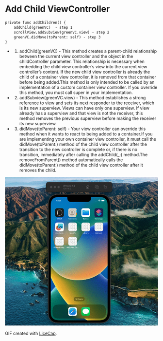 # Add Child ViewController

    private func addChildren() {
        addChild(greenVC)  - step 1
        scrollView.addSubview(greenVC.view) - step 2
        greenVC.didMove(toParent: self) - step 3
    }

- 1. addChild(greenVC) - This method creates a parent-child relationship between the current view controller and the object in the childController parameter. This relationship is necessary when embedding the child view controller’s view into the current view controller’s content. If the new child view controller is already the child of a container view controller, it is removed from that container before being added.This method is only intended to be called by an implementation of a custom container view controller. If you override this method, you must call super in your implementation.

- 2. addSubview(greenVC.view) - This method establishes a strong reference to view and sets its next responder to the receiver, which is its new superview. Views can have only one superview. If view already has a superview and that view is not the receiver, this method removes the previous superview before making the receiver its new superview.

- 3. didMove(toParent: self) - Your view controller can override this method when it wants to react to being added to a container.If you are implementing your own container view controller, it must call the didMove(toParent:) method of the child view controller after the transition to the new controller is complete or, if there is no transition, immediately after calling the addChild(_:) method.The removeFromParent() method automatically calls the didMove(toParent:) method of the child view controller after it removes the child.
    
        
<img src='https://github.com/MityaKimchanskii/Spotify_API/blob/main/Add_Child_Class_to_ViewController/1.gif' title='Video Walkthrough' width='' alt='Video Walkthrough' />


GIF created with [LiceCap](http://www.cockos.com/licecap/).



